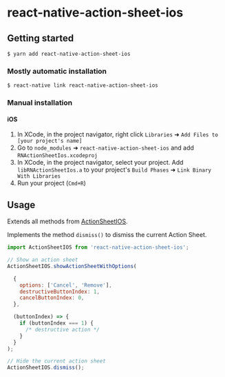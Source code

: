 
# react-native-action-sheet-ios

## Getting started

`$ yarn add react-native-action-sheet-ios`

### Mostly automatic installation

`$ react-native link react-native-action-sheet-ios`

### Manual installation


#### iOS

1. In XCode, in the project navigator, right click `Libraries` ➜ `Add Files to [your project's name]`
2. Go to `node_modules` ➜ `react-native-action-sheet-ios` and add `RNActionSheetIos.xcodeproj`
3. In XCode, in the project navigator, select your project. Add `libRNActionSheetIos.a` to your project's `Build Phases` ➜ `Link Binary With Libraries`
4. Run your project (`Cmd+R`)

## Usage
Extends all methods from [ActionSheetIOS](https://facebook.github.io/react-native/docs/actionsheetios).

Implements the method `dismiss()` to dismiss the current Action Sheet.
```javascript
import ActionSheetIOS from 'react-native-action-sheet-ios';

// Show an action sheet
ActionSheetIOS.showActionSheetWithOptions(

  {
    options: ['Cancel', 'Remove'],
    destructiveButtonIndex: 1,
    cancelButtonIndex: 0,
  },

  (buttonIndex) => {
    if (buttonIndex === 1) {
      /* destructive action */
    }
  }
);

// Hide the current action sheet
ActionSheetIOS.dismiss();
```
  